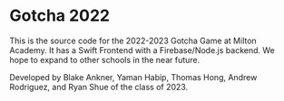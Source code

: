 # Gotcha 2022
This is the source code for the 2022-2023 Gotcha Game at Milton Academy. It has a Swift Frontend with a Firebase/Node.js backend. We hope to expand to other schools in the near future. 

Developed by Blake Ankner, Yaman Habip, Thomas Hong, Andrew Rodriguez, and Ryan Shue of the class of 2023. 
